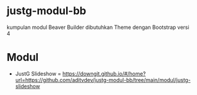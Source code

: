 # justg-modul-bb
kumpulan modul Beaver Builder
dibutuhkan Theme dengan Bootstrap versi 4

# Modul #
- JustG Slideshow = https://downgit.github.io/#/home?url=https://github.com/aditvdev/justg-modul-bb/tree/main/modul/justg-slideshow
